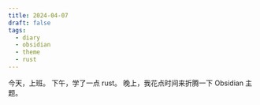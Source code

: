 ```yaml
---
title: 2024-04-07
draft: false
tags:
  - diary
  - obsidian
  - theme
  - rust
---
```

今天，上班。
下午，学了一点 rust。
晚上，我花点时间来折腾一下 Obsidian 主题。